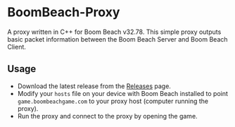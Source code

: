 # BoomBeach-Proxy
A proxy written in C++ for Boom Beach v32.78. This simple proxy outputs basic packet information between the Boom Beach Server and Boom Beach Client.

## Usage
* Download the latest release from the [Releases](https://github.com/FilUnderscore/BoomBeach-Proxy/releases) page.
* Modify your `hosts` file on your device with Boom Beach installed to point `game.boombeachgame.com` to your proxy host (computer running the proxy).
* Run the proxy and connect to the proxy by opening the game.
